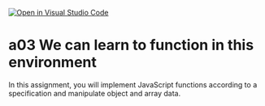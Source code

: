 [![Open in Visual Studio Code](https://classroom.github.com/assets/open-in-vscode-f059dc9a6f8d3a56e377f745f24479a46679e63a5d9fe6f495e02850cd0d8118.svg)](https://classroom.github.com/online_ide?assignment_repo_id=6182316&assignment_repo_type=AssignmentRepo)
# a03 We can learn to function in this environment
In this assignment, you will implement JavaScript functions according to a specification and manipulate object and array data.
